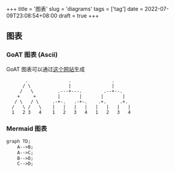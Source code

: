+++
title = '图表'
slug = 'diagrams'
tags = ['tag']
date = 2022-07-09T23:08:54+08:00
draft = true
+++

## 图表

### GoAT 图表 (Ascii)

GoAT 图表可以通过[这个网站](https://arthursonzogni.com/Diagon/#code_area "Diagon: ASCII art diagram generator")生成

```goat
       .               .               .
      / \              |               |
     /   \         .---+---.        .--+--.
    +     +        |       |       |       |
   / \   / \     .-+-.   .-+-.    .+.     .+.
  /   \ /   \    |   |   |   |   |   |   |   |
  1   2 3   4    1   2   3   4   1   2   3   4
```

### Mermaid 图表

```txt  
graph TD;
    A-->B;
    A-->C;
    B-->D;
    C-->D;
```
